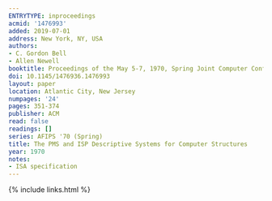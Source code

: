 ```yaml
---
ENTRYTYPE: inproceedings
acmid: '1476993'
added: 2019-07-01
address: New York, NY, USA
authors:
- C. Gordon Bell
- Allen Newell
booktitle: Proceedings of the May 5-7, 1970, Spring Joint Computer Conference
doi: 10.1145/1476936.1476993
layout: paper
location: Atlantic City, New Jersey
numpages: '24'
pages: 351-374
publisher: ACM
read: false
readings: []
series: AFIPS '70 (Spring)
title: The PMS and ISP Descriptive Systems for Computer Structures
year: 1970
notes:
- ISA specification
---
```

{% include links.html %}
